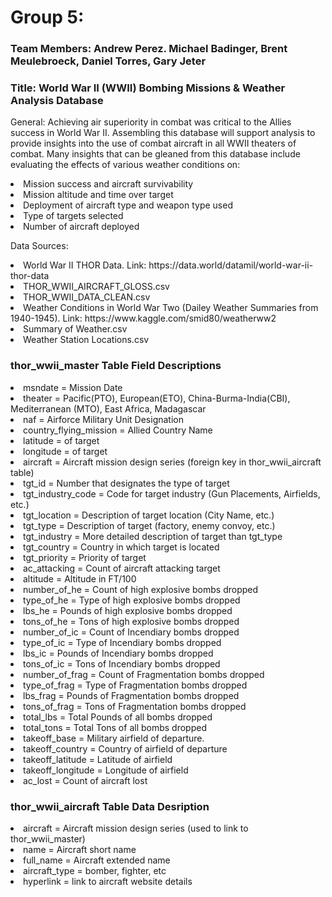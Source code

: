 <h1>Group 5:</h1>

<h3>Team Members:  Andrew Perez. Michael Badinger, Brent Meulebroeck, Daniel Torres, Gary Jeter </h3>

<h3>Title:  World War II (WWII) Bombing Missions & Weather Analysis Database</h3>

<p>General:  Achieving air superiority in combat was critical to the Allies success in World War II.  Assembling this database will support analysis to provide insights into the use of combat aircraft in all WWII theaters of combat.   Many insights that can be gleaned from this database include evaluating the effects of various weather conditions on:</p>
	<li>Mission success and aircraft survivability</li>
	<li>Mission altitude and time over target</li>
	<li>Deployment of aircraft type and weapon type used</li>
	<li>Type of targets selected</li>
	<li>Number of aircraft deployed</li>
	<p></p>
	<p></p>

<p>Data Sources:</p>
	<li>World War II THOR Data.  Link:  https://data.world/datamil/world-war-ii-thor-data</li>
		<li>THOR_WWII_AIRCRAFT_GLOSS.csv</li>
		<li>THOR_WWII_DATA_CLEAN.csv</li>
	<li>Weather Conditions in World War Two (Dailey Weather Summaries from 1940-1945).  Link:  https://www.kaggle.com/smid80/weatherww2 </li>
		<li>Summary of Weather.csv</li>
		<li>Weather Station Locations.csv</li>

<h3> thor_wwii_master Table Field Descriptions</h3>
	<li>msndate =  Mission Date</li>
	<li>theater =  Pacific(PTO), European(ETO), China-Burma-India(CBI), Mediterranean (MTO), East Africa, Madagascar</li>
	<li>naf =  Airforce Military Unit Designation</li>
	<li>country_flying_mission =  Allied Country Name</li>
	<li>latitude =  of target</li>
	<li>longitude =  of target</li>
	<li>aircraft =  Aircraft mission design series (foreign key in thor_wwii_aircraft table)</li>
	<li>tgt_id =  Number that designates the type of target</li>
	<li>tgt_industry_code =  Code for target industry (Gun Placements, Airfields, etc.)</li>
	<li>tgt_location =  Description of target location (City Name, etc.)</li>
	<li>tgt_type =  Description of target (factory, enemy convoy, etc.)</li>
	<li>tgt_industry =  More detailed description of target than tgt_type</li>
	<li>tgt_country =  Country in which target is located</li>
	<li>tgt_priority =  Priority of target</li>
	<li>ac_attacking =  Count of aircraft attacking target</li>
	<li>altitude =  Altitude in FT/100</li>
	<li>number_of_he =  Count of high explosive bombs dropped </li>
	<li>type_of_he =  Type of high explosive bombs dropped</li>
	<li>lbs_he =  Pounds of high explosive bombs dropped</li>
	<li>tons_of_he =  Tons of high explosive bombs dropped</li>
	<li>number_of_ic =  Count of Incendiary bombs dropped</li>
	<li>type_of_ic =  Type of Incendiary bombs dropped</li>
	<li>lbs_ic =  Pounds of Incendiary bombs dropped</li>
	<li>tons_of_ic =  Tons of Incendiary bombs dropped</li>
	<li>number_of_frag =  Count of Fragmentation bombs dropped</li>
	<li>type_of_frag =  Type of Fragmentation bombs dropped</li>
	<li>lbs_frag =  Pounds of Fragmentation bombs dropped</li>
	<li>tons_of_frag =  Tons of Fragmentation bombs dropped</li>
	<li>total_lbs =  Total Pounds of all bombs dropped</li>
	<li>total_tons =  Total Tons of all bombs dropped</li>
	<li>takeoff_base =  Military airfield of departure.</li>
	<li>takeoff_country =  Country of airfield of departure</li>
	<li>takeoff_latitude =  Latitude of airfield</li>
	<li>takeoff_longitude =  Longitude of airfield</li>
	<li>ac_lost =  Count of aircraft lost</li>

<h3> thor_wwii_aircraft Table Data Desription</h3>
	<li>aircraft =  Aircraft mission design series (used to link to thor_wwii_master)</li>
	<li>name = Aircraft short name</li>
	<li>full_name = Aircraft extended name</li>
	<li>aircraft_type = bomber, fighter, etc</li>
	<li>hyperlink = link to aircraft website details</li> 